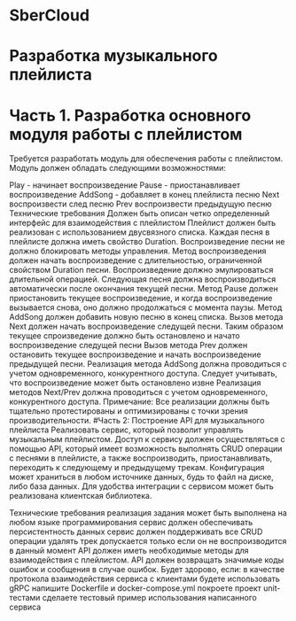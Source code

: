 # SberCloud
# Разработка музыкального плейлиста
# Часть 1. Разработка основного модуля работы с плейлистом
Требуется разработать модуль для обеспечения работы с плейлистом. Модуль должен обладать следующими возможностями:

Play - начинает воспроизведение
Pause - приостанавливает воспроизведение
AddSong - добавляет в конец плейлиста песню
Next воспроизвести след песню
Prev воспроизвести предыдущую песню
Технические требования
Должен быть описан четко определенный интерфейс для взаимодействия с плейлистом
Плейлист должен быть реализован с использованием двусвязного списка.
Каждая песня в плейлисте должна иметь свойство Duration.
Воспроизведение песни не должно блокировать методы управления.
Метод воспроизведения должен начать воспроизведение с длительностью, ограниченной свойством Duration песни. Воспроизведение должно эмулироваться длительной операцией.
Следующая песня должна воспроизводиться автоматически после окончания текущей песни.
Метод Pause должен приостановить текущее воспроизведение, и когда воспроизведение вызывается снова, оно должно продолжаться с момента паузы.
Метод AddSong должен добавить новую песню в конец списка.
Вызов метода Next должен начать воспроизведение следущей песни. Таким образом текущее
спроизведение должно быть остановлено и начато воспроизведение следущей песни
Вызов метода Prev должен остановить текущее воспроизведение и начать воспроизведение предыдущей песни.
Реализация метода AddSong должна проводиться с учетом одновременного, конкурентного доступа.
Следует учитывать, что воспроизведение может быть остановлено извне
Реализация методов Next/Prev должна проводиться с учетом одновременного, конкурентного доступа.
Примечание: Все реализации должны быть тщательно протестированы и оптимизированы с точки зрения производительности.
#Часть 2: 
Построение API для музыкального плейлиста
Реализовать сервис, который позволит управлять музыкальным плейлистом. Доступ к сервису должен осуществляться с помощью API, который имеет возможность выполнять CRUD операции с песнями в плейлисте, а также воспроизводить, приостанавливать, переходить к следующему и предыдущему трекам. Конфигурация может храниться в любом источнике данных, будь то файл на диске, либо база данных. Для удобства интеграции с сервисом может быть реализована клиентская библиотека.

Технические требования
реализация задания может быть выполнена на любом языке программирования
сервис должен обеспечивать персистентность данных
сервис должен поддерживать все CRUD операции
удалять трек допускается только если он не воспроизводится в данный момент
API должен иметь необходимые методы для взаимодействия с плейлистом.
API должен возвращать значимые коды ошибок и сообщения в случае ошибок.
Будет здорово, если:
в качестве протокола взаимодействия сервиса с клиентами будете использовать gRPC
напишите Dockerfile и docker-compose.yml
покроете проект unit-тестами
сделаете тестовый пример использования написанного сервиса

